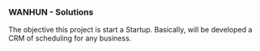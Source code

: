 ### WANHUN - Solutions

The objective this project is start a Startup.
Basically, will be developed a CRM of scheduling for any business.
